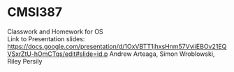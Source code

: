 # CMSI387
Classwork and Homework for OS\
Link to Presentation slides: https://docs.google.com/presentation/d/1OxVBTT1jhxsHnm57VviiEBOv21EQVSxrZtU-hOmCTqs/edit#slide=id.p
Andrew Arteaga, Simon Wroblowski, Riley Persily
